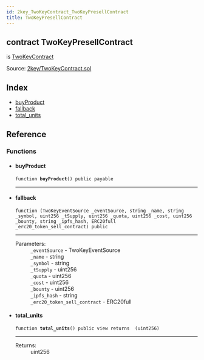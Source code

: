 ```yaml
---
id: 2key_TwoKeyContract_TwoKeyPresellContract
title: TwoKeyPresellContract
---
```


<div class="contract-doc"><div class="contract"><h2 class="contract-header"><span class="contract-kind">contract</span> TwoKeyPresellContract</h2><p class="base-contracts"><span>is</span> <a href="2key_TwoKeyContract.html">TwoKeyContract</a></p><div class="source">Source: <a href="git+https://github.com/2keynet/web3-alpha/blob/v0.0.1/contracts/2key/TwoKeyContract.sol" target="_blank">2key/TwoKeyContract.sol</a></div></div><div class="index"><h2>Index</h2><ul><li><a href="2key_TwoKeyContract_TwoKeyPresellContract.html#buyProduct">buyProduct</a></li><li><a href="2key_TwoKeyContract_TwoKeyPresellContract.html#">fallback</a></li><li><a href="2key_TwoKeyContract_TwoKeyPresellContract.html#total_units">total_units</a></li></ul></div><div class="reference"><h2>Reference</h2><div class="functions"><h3>Functions</h3><ul><li><div class="item function"><span id="buyProduct" class="anchor-marker"></span><h4 class="name">buyProduct</h4><div class="body"><code class="signature">function <strong>buyProduct</strong><span>() </span><span>public </span><span>payable </span></code><hr/></div></div></li><li><div class="item function"><span id="fallback" class="anchor-marker"></span><h4 class="name">fallback</h4><div class="body"><code class="signature">function <strong></strong><span>(TwoKeyEventSource _eventSource, string _name, string _symbol, uint256 _tSupply, uint256 _quota, uint256 _cost, uint256 _bounty, string _ipfs_hash, ERC20full _erc20_token_sell_contract) </span><span>public </span></code><hr/><dl><dt><span class="label-parameters">Parameters:</span></dt><dd><div><code>_eventSource</code> - TwoKeyEventSource</div><div><code>_name</code> - string</div><div><code>_symbol</code> - string</div><div><code>_tSupply</code> - uint256</div><div><code>_quota</code> - uint256</div><div><code>_cost</code> - uint256</div><div><code>_bounty</code> - uint256</div><div><code>_ipfs_hash</code> - string</div><div><code>_erc20_token_sell_contract</code> - ERC20full</div></dd></dl></div></div></li><li><div class="item function"><span id="total_units" class="anchor-marker"></span><h4 class="name">total_units</h4><div class="body"><code class="signature">function <strong>total_units</strong><span>() </span><span>public </span><span>view </span><span>returns  (uint256) </span></code><hr/><dl><dt><span class="label-return">Returns:</span></dt><dd>uint256</dd></dl></div></div></li></ul></div></div></div>
